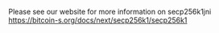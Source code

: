 Please see our website for more information on secp256k1jni https://bitcoin-s.org/docs/next/secp256k1/secp256k1